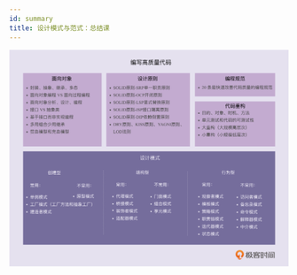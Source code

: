```yaml
---
id: summary
title: 设计模式与范式：总结课
---
```


![imgs/bdc5e66fe65d4801ebe32e96c813e20a.png](imgs/bdc5e66fe65d4801ebe32e96c813e20a.png)